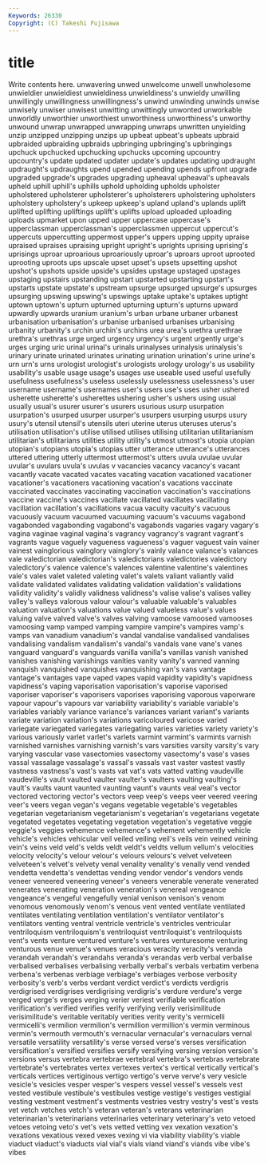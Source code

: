 ```yaml
---
Keywords: 26330 
Copyright: (C) Takeshi Fujisawa
---
```


# title

Write contents here.
unwavering unwed unwelcome unwell
unwholesome unwieldier unwieldiest unwieldiness unwieldiness's unwieldy unwilling unwillingly unwillingness unwillingness's
unwind unwinding unwinds unwise unwisely unwiser unwisest unwitting unwittingly unwonted
unworkable unworldly unworthier unworthiest unworthiness unworthiness's unworthy unwound unwrap unwrapped
unwrapping unwraps unwritten unyielding unzip unzipped unzipping unzips up upbeat
upbeat's upbeats upbraid upbraided upbraiding upbraids upbringing upbringing's upbringings upchuck
upchucked upchucking upchucks upcoming upcountry upcountry's update updated updater update's
updates updating updraught updraught's updraughts upend upended upending upends upfront
upgrade upgraded upgrade's upgrades upgrading upheaval upheaval's upheavals upheld uphill
uphill's uphills uphold upholding upholds upholster upholstered upholsterer upholsterer's upholsterers
upholstering upholsters upholstery upholstery's upkeep upkeep's upland upland's uplands uplift
uplifted uplifting upliftings uplift's uplifts upload uploaded uploading uploads upmarket
upon upped upper uppercase uppercase's upperclassman upperclassman's upperclassmen uppercut uppercut's
uppercuts uppercutting uppermost upper's uppers upping uppity upraise upraised upraises
upraising upright upright's uprights uprising uprising's uprisings uproar uproarious uproariously
uproar's uproars uproot uprooted uprooting uproots ups upscale upset upset's
upsets upsetting upshot upshot's upshots upside upside's upsides upstage upstaged
upstages upstaging upstairs upstanding upstart upstarted upstarting upstart's upstarts upstate
upstate's upstream upsurge upsurged upsurge's upsurges upsurging upswing upswing's upswings
uptake uptake's uptakes uptight uptown uptown's upturn upturned upturning upturn's
upturns upward upwardly upwards uranium uranium's urban urbane urbaner urbanest
urbanisation urbanisation's urbanise urbanised urbanises urbanising urbanity urbanity's urchin urchin's
urchins urea urea's urethra urethrae urethra's urethras urge urged urgency
urgency's urgent urgently urge's urges urging uric urinal urinal's urinals
urinalyses urinalysis urinalysis's urinary urinate urinated urinates urinating urination urination's
urine urine's urn urn's urns urologist urologist's urologists urology urology's
us usability usability's usable usage usage's usages use useable used
useful usefully usefulness usefulness's useless uselessly uselessness uselessness's user username
username's usernames user's users use's uses usher ushered usherette usherette's
usherettes ushering usher's ushers using usual usually usual's usurer usurer's
usurers usurious usurp usurpation usurpation's usurped usurper usurper's usurpers usurping
usurps usury usury's utensil utensil's utensils uteri uterine uterus uteruses
uterus's utilisation utilisation's utilise utilised utilises utilising utilitarian utilitarianism utilitarian's
utilitarians utilities utility utility's utmost utmost's utopia utopian utopian's utopians
utopia's utopias utter utterance utterance's utterances uttered uttering utterly uttermost
uttermost's utters uvula uvulae uvular uvular's uvulars uvula's uvulas v
vacancies vacancy vacancy's vacant vacantly vacate vacated vacates vacating vacation
vacationed vacationer vacationer's vacationers vacationing vacation's vacations vaccinate vaccinated vaccinates
vaccinating vaccination vaccination's vaccinations vaccine vaccine's vaccines vacillate vacillated vacillates
vacillating vacillation vacillation's vacillations vacua vacuity vacuity's vacuous vacuously vacuum
vacuumed vacuuming vacuum's vacuums vagabond vagabonded vagabonding vagabond's vagabonds vagaries
vagary vagary's vagina vaginae vaginal vagina's vagrancy vagrancy's vagrant vagrant's
vagrants vague vaguely vagueness vagueness's vaguer vaguest vain vainer vainest
vainglorious vainglory vainglory's vainly valance valance's valances vale valedictorian valedictorian's
valedictorians valedictories valedictory valedictory's valence valence's valences valentine valentine's valentines
vale's vales valet valeted valeting valet's valets valiant valiantly valid
validate validated validates validating validation validation's validations validity validity's validly
validness validness's valise valise's valises valley valley's valleys valorous valour
valour's valuable valuable's valuables valuation valuation's valuations value valued valueless
value's values valuing valve valved valve's valves valving vamoose vamoosed
vamooses vamoosing vamp vamped vamping vampire vampire's vampires vamp's vamps
van vanadium vanadium's vandal vandalise vandalised vandalises vandalising vandalism vandalism's
vandal's vandals vane vane's vanes vanguard vanguard's vanguards vanilla vanilla's
vanillas vanish vanished vanishes vanishing vanishings vanities vanity vanity's vanned
vanning vanquish vanquished vanquishes vanquishing van's vans vantage vantage's vantages
vape vaped vapes vapid vapidity vapidity's vapidness vapidness's vaping vaporisation
vaporisation's vaporise vaporised vaporiser vaporiser's vaporisers vaporises vaporising vaporous vaporware
vapour vapour's vapours var variability variability's variable variable's variables variably
variance variance's variances variant variant's variants variate variation variation's variations
varicoloured varicose varied variegate variegated variegates variegating varies varieties variety
variety's various variously varlet varlet's varlets varmint varmint's varmints varnish
varnished varnishes varnishing varnish's vars varsities varsity varsity's vary varying
vascular vase vasectomies vasectomy vasectomy's vase's vases vassal vassalage vassalage's
vassal's vassals vast vaster vastest vastly vastness vastness's vast's vasts
vat vat's vats vatted vatting vaudeville vaudeville's vault vaulted vaulter
vaulter's vaulters vaulting vaulting's vault's vaults vaunt vaunted vaunting vaunt's
vaunts veal veal's vector vectored vectoring vector's vectors veep veep's
veeps veer veered veering veer's veers vegan vegan's vegans vegetable
vegetable's vegetables vegetarian vegetarianism vegetarianism's vegetarian's vegetarians vegetate vegetated vegetates
vegetating vegetation vegetation's vegetative veggie veggie's veggies vehemence vehemence's vehement
vehemently vehicle vehicle's vehicles vehicular veil veiled veiling veil's veils
vein veined veining vein's veins veld veld's velds veldt veldt's
veldts vellum vellum's velocities velocity velocity's velour velour's velours velours's
velvet velveteen velveteen's velvet's velvety venal venality venality's venally vend
vended vendetta vendetta's vendettas vending vendor vendor's vendors vends veneer
veneered veneering veneer's veneers venerable venerate venerated venerates venerating veneration
veneration's venereal vengeance vengeance's vengeful vengefully venial venison venison's venom
venomous venomously venom's venous vent vented ventilate ventilated ventilates ventilating
ventilation ventilation's ventilator ventilator's ventilators venting ventral ventricle ventricle's ventricles
ventricular ventriloquism ventriloquism's ventriloquist ventriloquist's ventriloquists vent's vents venture ventured
venture's ventures venturesome venturing venturous venue venue's venues veracious veracity
veracity's veranda verandah verandah's verandahs veranda's verandas verb verbal verbalise
verbalised verbalises verbalising verbally verbal's verbals verbatim verbena verbena's verbenas
verbiage verbiage's verbiages verbose verbosity verbosity's verb's verbs verdant verdict
verdict's verdicts verdigris verdigrised verdigrises verdigrising verdigris's verdure verdure's verge
verged verge's verges verging verier veriest verifiable verification verification's verified
verifies verify verifying verily verisimilitude verisimilitude's veritable veritably verities verity
verity's vermicelli vermicelli's vermilion vermilion's vermillion vermillion's vermin verminous vermin's
vermouth vermouth's vernacular vernacular's vernaculars vernal versatile versatility versatility's verse
versed verse's verses versification versification's versified versifies versify versifying versing
version version's versions versus vertebra vertebrae vertebral vertebra's vertebras vertebrate
vertebrate's vertebrates vertex vertexes vertex's vertical vertically vertical's verticals vertices
vertiginous vertigo vertigo's verve verve's very vesicle vesicle's vesicles vesper
vesper's vespers vessel vessel's vessels vest vested vestibule vestibule's vestibules
vestige vestige's vestiges vestigial vesting vestment vestment's vestments vestries vestry
vestry's vest's vests vet vetch vetches vetch's veteran veteran's veterans
veterinarian veterinarian's veterinarians veterinaries veterinary veterinary's veto vetoed vetoes vetoing
veto's vet's vets vetted vetting vex vexation vexation's vexations vexatious
vexed vexes vexing vi via viability viability's viable viaduct viaduct's
viaducts vial vial's vials viand viand's viands vibe vibe's vibes
